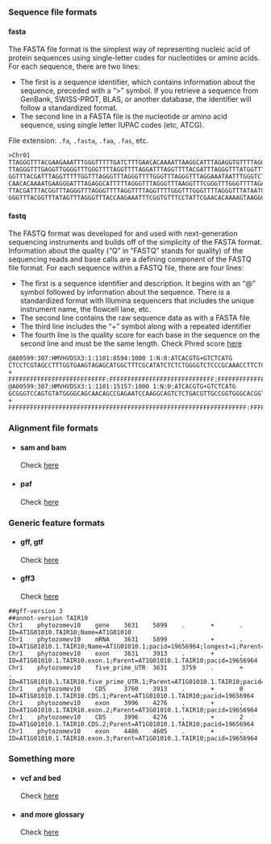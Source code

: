 ### Sequence file formats
#### fasta
  The FASTA file format is the simplest way of representing nucleic acid of protein sequences using single-letter codes for nucleotides or amino acids.
  For each sequence, there are two lines: 
  - The first is a sequence identifier, which contains information about the sequence, preceded with a “>” symbol. If you retrieve a sequence from GenBank, SWISS-PROT, BLAS, or another database, the identifier will follow a standardized format. 
  - The second line in a FASTA file is the nucleotide or amino acid sequence, using single letter IUPAC codes (etc, ATCG).
  
  File extension: `.fa`, `.fasta`, `.faa`, `.fas`, etc.
```
>Chr01
TTAGGGTTTACGAAGAAATTTGGGTTTTTGATCTTTGAACACAAAATTAAGGCATTTAGAGGTGTTTTAGGGTTTAGGGT
TTAGGGTTTGAGGTTGGGGTTTGGGTTTTAGGTTTTAGGATTTAGGTTTTACGATTTAGGGTTTATGGTTTATGGTTTAT
GGTTTACGATTTAGGTTTTTGGTTTAGGGTTTAGGGTTTTGGGTTTAGGGTTTAGGAAATAATTTGGGTCTTTCATCTTT
CAACACAAAATGAAGGGATTTAGAGGCATTTTTAGGGTTTAGGGTTTAAGGTTTCGGGTTTGGGTTTTAGATTTTACTGT
TTACGATTTACGGTTTAGGGTTTAGGGTTTTAGGTTTTAGGTTTTGGGTTTGGGTTTTAGGGTTTATAATGTTGGGTTTA
GGGTTTACGGTTTATAGTTTAGGGTTTACCAAGAAATTTCGGTGTTTCCTATTCGAACACAAAAGTAAGGCAGTTACTGA
```
#### fastq
  The FASTQ format was developed for and used with next-generation sequencing instruments and builds off of the simplicity of the FASTA format. Information about the quality (“Q” in “FASTQ” stands for quality) of the sequencing reads and base calls are a defining component of the FASTQ file format.
  For each sequence within a FASTQ file, there are four lines:
  - The first is a sequence identifier and description. It begins with an “@” symbol followed by information about the sequence. There is a standardized format with Illumina sequencers that includes the unique instrument name, the flowcell lane, etc.
  - The second line contains the raw sequence data as with a FASTA file
  - The third line includes the “+” symbol along with a repeated identifier
  - The fourth line is the quality score for each base in the sequence on the second line and must be the same length.
  Check Phred score [here](https://en.wikipedia.org/wiki/Phred_quality_score)
```
@A00599:307:HMVHVDSX3:1:1101:8594:1000 1:N:0:ATCACGTG+GTCTCATG
CTCCTCGTAGCCTTTGGTGAAGTAGAGCATGGCTTTCGCATATCTCTCTGGGGTCTCCCGCAAACCTTCTCTTTCTGGATCCTCTCCAATGCACTCCAGAATGGTTCTCACTGCACCTGCCAATTTTTGAACTCGTTCCTCCGTTTCCTC
+
FFFFFFFFFFFFFFFFFFFFFFFFFFF:FFFFFFFFFFFFFFFFFFFFFFFFFFFFF:FFFFFFFFFFFFFFFFFFFFFFFFFFFFFFFFFFFFFFFFFFFFFFFFF:FFFFFFFFFFFFFF:FFFFFF:FFFFFFFFFFFFFFFFF:FF
@A00599:307:HMVHVDSX3:1:1101:15157:1000 1:N:0:ATCACGTG+GTCTCATG
GCGGGTCCAGTGTATGGGGCAGCAACAGCCGAGAATCCAAGGCAGTCTCTGACGTTGCCGGTGGGCACGGTGGCAGTGTTGGAGGCAGCAAACACCTGCCACTTGGGGTTACCGGGCACGATGGTGCTGTTGGTGGTGGGGCAGGCCATG
+
FFFFFFFFFFFFFFFFFFFFFFFFFFFFFFFFFFFFFFFFFFFFFFFFFFFFFFFFFFFFFFFFFF:FFFFFFFF,FFFFFFFFFFFFFFFFFFFFFFFFFFFFFFFFFFFFFFFFFFFFF:FFFFF:FF,FFFFFFFFFFFFFFFFFFF
```
### Alignment file formats
- #### sam and bam
  Check [here](https://samtools.github.io/hts-specs/)
  
- #### paf
  Check [here](https://lh3.github.io/minimap2/minimap2.html#10)

### Generic feature formats
- #### gff, gtf
  Check [here](https://asia.ensembl.org/info/website/upload/gff.html)
  
- #### gff3
  Check [here](https://asia.ensembl.org/info/website/upload/gff3.html)

```
##gff-version 3
##annot-version TAIR10
Chr1    phytozomev10    gene    3631    5899    .       +       .       ID=AT1G01010.TAIR10;Name=AT1G01010
Chr1    phytozomev10    mRNA    3631    5899    .       +       .       ID=AT1G01010.1.TAIR10;Name=AT1G01010.1;pacid=19656964;longest=1;Parent=AT1G01010.TAIR10
Chr1    phytozomev10    exon    3631    3913    .       +       .       ID=AT1G01010.1.TAIR10.exon.1;Parent=AT1G01010.1.TAIR10;pacid=19656964
Chr1    phytozomev10    five_prime_UTR  3631    3759    .       +       .       ID=AT1G01010.1.TAIR10.five_prime_UTR.1;Parent=AT1G01010.1.TAIR10;pacid=19656964
Chr1    phytozomev10    CDS     3760    3913    .       +       0       ID=AT1G01010.1.TAIR10.CDS.1;Parent=AT1G01010.1.TAIR10;pacid=19656964
Chr1    phytozomev10    exon    3996    4276    .       +       .       ID=AT1G01010.1.TAIR10.exon.2;Parent=AT1G01010.1.TAIR10;pacid=19656964
Chr1    phytozomev10    CDS     3996    4276    .       +       2       ID=AT1G01010.1.TAIR10.CDS.2;Parent=AT1G01010.1.TAIR10;pacid=19656964
Chr1    phytozomev10    exon    4486    4605    .       +       .       ID=AT1G01010.1.TAIR10.exon.3;Parent=AT1G01010.1.TAIR10;pacid=19656964
```
### Something more
- #### vcf and bed
  Check [here](https://samtools.github.io/hts-specs/)
  
- #### and more glossary
  Check [here](https://asia.ensembl.org/info/website/glossary.html)
